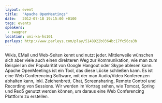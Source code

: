 ```yaml
---
layout: event
title:  "Apache OpenMeetings"
date:   2012-07-18 19:15:00 +0100
tags: events
speakers:
 - swagner
location: uni-ka-hs101
parleys: http://www.parleys.com/play/5148922b0364bc17fc56ca3b
---
```


Wikis, EMail und Web-Seiten kennt und nutzt jeder. Mittlerweile wünschen sich aber viele auch einen direkteren Weg zur Kommunikation, wie man zum Beispiel an der Popularität von Google Hangout oder Skype ablesen kann. Apache OpenMeetings ist ein Tool, das diese Lücke schließen kann. Es ist eine Web Conferencing Software, mit der man Audio/Video Konferenzen abhalten kann, inkl. Zeichenbrett, Chat, Screensharing, Remote Control und Recording von Sessions. Wir werden im Vortrag sehen, wie Tomcat, Spring und Red5 genutzt werden können, um daraus eine Web Conferencing Plattform zu erstellen.
